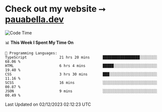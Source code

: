 # Check out my website ⭢ [pauabella.dev](https://pauabella.dev)

<!--START_SECTION:waka-->
![Code Time](http://img.shields.io/badge/Code%20Time-2%2C742%20hrs%207%20mins-blue)

📊 **This Week I Spent My Time On** 

```text
💬 Programming Languages: 
TypeScript               21 hrs 20 mins      █████████████████░░░░░░░░   68.06 % 
HTML                     6 hrs 4 mins        █████░░░░░░░░░░░░░░░░░░░░   19.40 % 
CSS                      3 hrs 30 mins       ███░░░░░░░░░░░░░░░░░░░░░░   11.16 % 
SCSS                     16 mins             ░░░░░░░░░░░░░░░░░░░░░░░░░   00.87 % 
JSON                     9 mins              ░░░░░░░░░░░░░░░░░░░░░░░░░   00.49 % 
```


 Last Updated on 02/12/2023 02:12:23 UTC
<!--END_SECTION:waka-->

